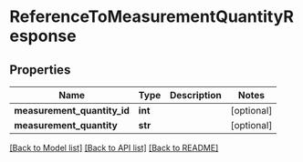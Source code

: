 # ReferenceToMeasurementQuantityResponse

## Properties
Name | Type | Description | Notes
------------ | ------------- | ------------- | -------------
**measurement_quantity_id** | **int** |  | [optional] 
**measurement_quantity** | **str** |  | [optional] 

[[Back to Model list]](../README.md#documentation-for-models) [[Back to API list]](../README.md#documentation-for-api-endpoints) [[Back to README]](../README.md)


